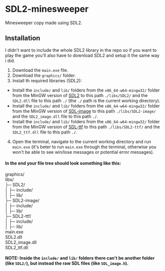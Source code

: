 # SDL2-minesweeper
Minesweeper copy made using SDL2.

## Installation
I didn't want to include the whole SDL2 library in the repo so if you want to play the game you'll also have to download SDL2 and setup it the same way i did. </br>

1. Download the `main.exe` file.
2. Download the `graphics/` folder.
3. Install th required libraries (SDL2):
  - Install the `include/` and `lib/` folders from the `x86_64-w64-mingw32/` folder from the MinGW version of [SDL2](https://github.com/libsdl-org/SDL/releases/tag/release-2.26.5) to this path `./libs/SDL2/` and the `SDL2.dll` file to this path `./` (the `./` path is the current working directory).
  - Install the `include/` and `lib/` folders from the `x86_64-w64-mingw32/` folder from the MinGW version of [SDL-image](https://github.com/libsdl-org/SDL_image/releases/tag/release-2.8.2) to this path `./libs/SDL2-image/` and the `SDL2_image.dll` file to this path `./`.
  - Install the `include/` and `lib/` folders from the `x86_64-w64-mingw32/` folder from the MinGW version of [SDL-ttf](https://github.com/libsdl-org/SDL_ttf/releases/tag/release-2.22.0) to this path `./libs/SDL2-ttf/` and the `SDL2_ttf.dll` file to this path `./`.
4. Open the terminal, navigate to the current working directory and run `main.exe` (it's beter to run `main.exe` through the terminal, otherwise you won't be able to see win/lose messages or potential error messages).

#### In the end your file tree should look something like this:
graphics/ <br>
libs/ <br>
├─ SDL2/ <br>
│  ├─ include/ <br>
│  ├─ lib/ <br>
├─ SDL2-image/ <br>
│  ├─ include/ <br>
│  ├─ lib/ <br>
├─ SDL2-ttf/ <br>
│  ├─ include/ <br>
│  ├─ lib/ <br>
main.exe <br>
SDL2.dll <br>
SDL2_image.dll <br>
SDL2_ttf.dll <br> <br>
**NOTE: Inside the `include/` and `lib/` folders there can't be another folder (like `SDL2/`), but instead the raw SDL files (like `SDL_image.h`).**
